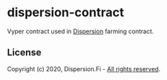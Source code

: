 # dispersion-contract

Vyper contract used in [Dispersion](https://www.dispersion.fi) farming contract.

## License

Copyright (c) 2020, Dispersion.Fi - [All rights reserved](LICENSE).